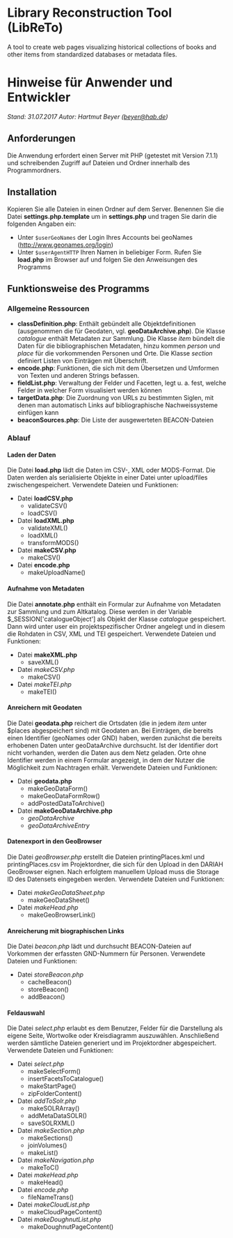 # Library Reconstruction Tool (LibReTo)
A tool to create web pages visualizing historical collections of books and other items from standardized databases or metadata files.

# Hinweise für Anwender und Entwickler

*Stand: 31.07.2017*
*Autor: Hartmut Beyer (beyer@hab.de)*

## Anforderungen
Die Anwendung erfordert einen Server mit PHP (getestet mit Version 7.1.1) und schreibenden Zugriff auf Dateien und Ordner innerhalb des Programmordners.

## Installation
Kopieren Sie alle Dateien in einen Ordner auf dem Server.
Benennen Sie die Datei **settings.php.template** um in **settings.php** und tragen Sie darin die folgenden Angaben ein:
- Unter `$userGeoNames` der Login Ihres Accounts bei geoNames (http://www.geonames.org/login)
- Unter `$userAgentHTTP` Ihren Namen in beliebiger Form.
Rufen Sie **load.php** im Browser auf und folgen Sie den Anweisungen des Programms

## Funktionsweise des Programms

### Allgemeine Ressourcen

- **classDefinition.php**: Enthält gebündelt alle Objektdefinitionen (ausgenommen die für Geodaten, vgl. **geoDataArchive.php**). Die Klasse *catalogue* enthält Metadaten zur Sammlung. Die Klasse *item* bündelt die Daten für die bibliographischen Metadaten, hinzu kommen *person* und *place* für die vorkommenden Personen und Orte. Die Klasse *section* definiert Listen von Einträgen mit Überschrift.
- **encode.php**: Funktionen, die sich mit dem Übersetzen und Umformen von Texten und anderen Strings befassen.
- **fieldList.php**: Verwaltung der Felder und Facetten, legt u. a. fest, welche Felder in welcher Form visualisiert werden können
- **targetData.php**: Die Zuordnung von URLs zu bestimmten Siglen, mit denen man automatisch Links auf bibliographische Nachweissysteme einfügen kann
- **beaconSources.php**: Die Liste der ausgewerteten BEACON-Dateien

### Ablauf

#### Laden der Daten
Die Datei **load.php** lädt die Daten im CSV-, XML oder MODS-Format. Die Daten werden als serialisierte Objekte in einer Datei unter upload/files zwischengespeichert.
Verwendete Dateien und Funktionen:
- Datei **loadCSV.php**
    - validateCSV\(\)
    - loadCSV\(\)
- Datei **loadXML.php**
    - validateXML()
	- loadXML()
	- transformMODS()
- Datei **makeCSV.php**
    - makeCSV()
- Datei **encode.php**
    - makeUploadName()

#### Aufnahme von Metadaten
Die Datei **annotate.php** enthält ein Formular zur Aufnahme von Metadaten zur Sammlung und zum Altkatalog. Diese werden in der Variable $_SESSION['catalogueObject'] als Objekt der Klasse *catalogue* gespeichert. Dann wird unter user ein projektspezifischer Ordner angelegt und in diesem die Rohdaten in CSV, XML und TEI gespeichert. 
Verwendete Dateien und Funktionen:
- Datei **makeXML.php**
    - saveXML()
- Datei *makeCSV.php*
    - makeCSV()
- Datei *makeTEI.php*
    - makeTEI()

#### Anreichern mit Geodaten
Die Datei **geodata.php** reichert die Ortsdaten (die in jedem *item* unter $places abgespeichert sind) mit Geodaten an. Bei Einträgen, die bereits einen Identifier (geoNames oder GND) haben, werden zunächst die bereits erhobenen Daten unter geoDataArchive durchsucht. Ist der Identifier dort nicht vorhanden, werden die Daten aus dem Netz geladen. Orte ohne Identifier werden in einem Formular angezeigt, in dem der Nutzer die Möglichkeit zum Nachtragen erhält.
Verwendete Dateien und Funktionen:
- Datei **geodata.php**
    - makeGeoDataForm()
	- makeGeoDataFormRow()
	- addPostedDataToArchive()
- Datei **makeGeoDataArchive.php**
    - *geoDataArchive*
	- *geoDataArchiveEntry*
	
#### Datenexport in den GeoBrowser
Die Datei *geoBrowser.php* erstellt die Dateien printingPlaces.kml und printingPlaces.csv im Projektordner, die sich für den Upload in den DARIAH GeoBrowser eignen. Nach erfolgtem manuellem Upload muss die Storage ID des Datensets eingegeben werden.
Verwendete Dateien und Funktionen:
- Datei *makeGeoDataSheet.php*
    - makeGeoDataSheet()
- Datei *makeHead.php*
    - makeGeoBrowserLink()

#### Anreicherung mit biographischen Links
Die Datei *beacon.php* lädt und durchsucht BEACON-Dateien auf Vorkommen der erfassten GND-Nummern für Personen.
Verwendete Dateien und Funktionen:
- Datei *storeBeacon.php*
    - cacheBeacon()
	- storeBeacon()
	- addBeacon()
	
#### Feldauswahl
Die Datei *select.php* erlaubt es dem Benutzer, Felder für die Darstellung als eigene Seite, Wortwolke oder Kreisdiagramm auszuwählen. Anschließend werden sämtliche Dateien generiert und im Projektordner abgespeichert.
Verwendete Dateien und Funktionen:
- Datei *select.php*
    - makeSelectForm()
	- insertFacetsToCatalogue()
	- makeStartPage()
	- zipFolderContent()
- Datei *addToSolr.php*
    - makeSOLRArray()
	- addMetaDataSOLR()
	- saveSOLRXML()
- Datei *makeSection.php*
    - makeSections()
	- joinVolumes()
	- makeList()
- Datei *makeNavigation.php*
    - makeToC()
- Datei *makeHead.php*
    - makeHead()
- Datei *encode.php*
    - fileNameTrans()
- Datei *makeCloudList.php*
    - makeCloudPageContent()
- Datei *makeDoughnutList.php*
    - makeDoughnutPageContent()
